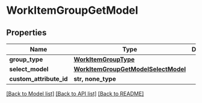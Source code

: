 # WorkItemGroupGetModel


## Properties
Name | Type | Description | Notes
------------ | ------------- | ------------- | -------------
**group_type** | [**WorkItemGroupType**](WorkItemGroupType.md) |  | 
**select_model** | [**WorkItemGroupGetModelSelectModel**](WorkItemGroupGetModelSelectModel.md) |  | [optional] 
**custom_attribute_id** | **str, none_type** |  | [optional] 

[[Back to Model list]](../README.md#documentation-for-models) [[Back to API list]](../README.md#documentation-for-api-endpoints) [[Back to README]](../README.md)


